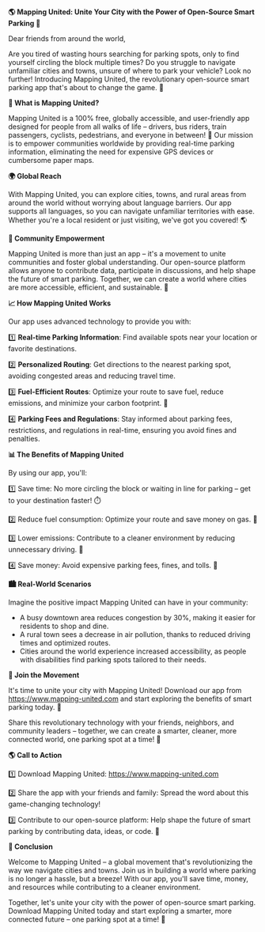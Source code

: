 **🌎 Mapping United: Unite Your City with the Power of Open-Source Smart Parking 🚗**

Dear friends from around the world,

Are you tired of wasting hours searching for parking spots, only to find yourself circling the block multiple times? Do you struggle to navigate unfamiliar cities and towns, unsure of where to park your vehicle? Look no further! Introducing Mapping United, the revolutionary open-source smart parking app that's about to change the game. 🚀

**🌟 What is Mapping United?**

Mapping United is a 100% free, globally accessible, and user-friendly app designed for people from all walks of life – drivers, bus riders, train passengers, cyclists, pedestrians, and everyone in between! 🌈 Our mission is to empower communities worldwide by providing real-time parking information, eliminating the need for expensive GPS devices or cumbersome paper maps.

**🌍 Global Reach**

With Mapping United, you can explore cities, towns, and rural areas from around the world without worrying about language barriers. Our app supports all languages, so you can navigate unfamiliar territories with ease. Whether you're a local resident or just visiting, we've got you covered! 🌎

**👥 Community Empowerment**

Mapping United is more than just an app – it's a movement to unite communities and foster global understanding. Our open-source platform allows anyone to contribute data, participate in discussions, and help shape the future of smart parking. Together, we can create a world where cities are more accessible, efficient, and sustainable. 🌟

**📈 How Mapping United Works**

Our app uses advanced technology to provide you with:

1️⃣ **Real-time Parking Information**: Find available spots near your location or favorite destinations.

2️⃣ **Personalized Routing**: Get directions to the nearest parking spot, avoiding congested areas and reducing travel time.

3️⃣ **Fuel-Efficient Routes**: Optimize your route to save fuel, reduce emissions, and minimize your carbon footprint. 🌿

4️⃣ **Parking Fees and Regulations**: Stay informed about parking fees, restrictions, and regulations in real-time, ensuring you avoid fines and penalties.

**📊 The Benefits of Mapping United**

By using our app, you'll:

1️⃣ Save time: No more circling the block or waiting in line for parking – get to your destination faster! ⏱️

2️⃣ Reduce fuel consumption: Optimize your route and save money on gas. 💸

3️⃣ Lower emissions: Contribute to a cleaner environment by reducing unnecessary driving. 🌿

4️⃣ Save money: Avoid expensive parking fees, fines, and tolls. 🤑

**🏙️ Real-World Scenarios**

Imagine the positive impact Mapping United can have in your community:

* A busy downtown area reduces congestion by 30%, making it easier for residents to shop and dine.
* A rural town sees a decrease in air pollution, thanks to reduced driving times and optimized routes.
* Cities around the world experience increased accessibility, as people with disabilities find parking spots tailored to their needs.

**🎉 Join the Movement**

It's time to unite your city with Mapping United! Download our app from https://www.mapping-united.com and start exploring the benefits of smart parking today. 📲

Share this revolutionary technology with your friends, neighbors, and community leaders – together, we can create a smarter, cleaner, more connected world, one parking spot at a time! 💪

**🌎 Call to Action**

1️⃣ Download Mapping United: https://www.mapping-united.com

2️⃣ Share the app with your friends and family: Spread the word about this game-changing technology!

3️⃣ Contribute to our open-source platform: Help shape the future of smart parking by contributing data, ideas, or code. 🤝

**🎉 Conclusion**

Welcome to Mapping United – a global movement that's revolutionizing the way we navigate cities and towns. Join us in building a world where parking is no longer a hassle, but a breeze! With our app, you'll save time, money, and resources while contributing to a cleaner environment.

Together, let's unite your city with the power of open-source smart parking. Download Mapping United today and start exploring a smarter, more connected future – one parking spot at a time! 🚀